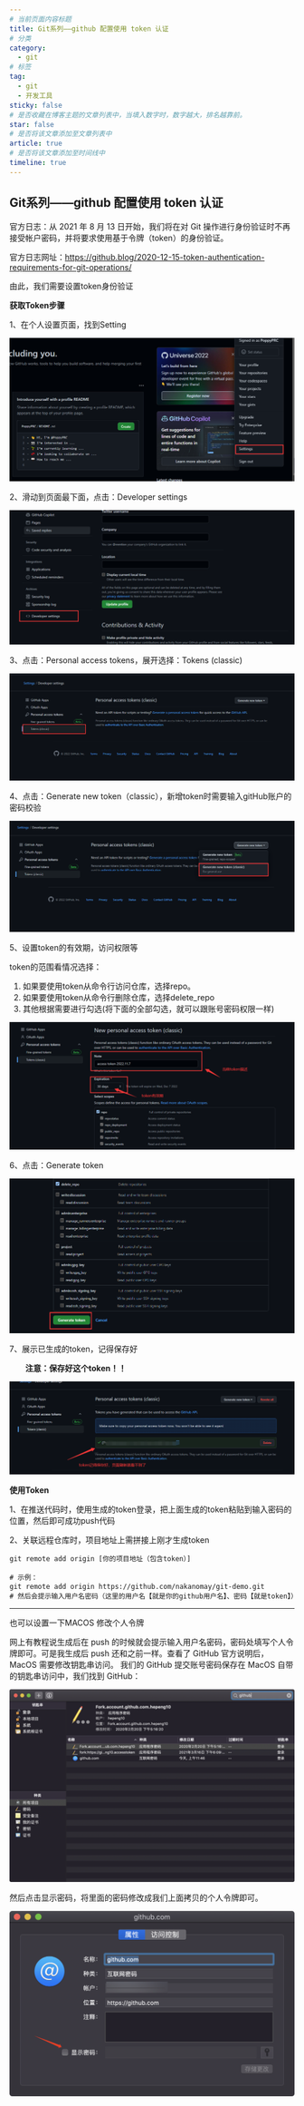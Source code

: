 ```yaml
---
# 当前页面内容标题
title: Git系列——github 配置使用 token 认证
# 分类
category:
  - git
# 标签
tag: 
  - git
  - 开发工具
sticky: false
# 是否收藏在博客主题的文章列表中，当填入数字时，数字越大，排名越靠前。
star: false
# 是否将该文章添加至文章列表中
article: true
# 是否将该文章添加至时间线中
timeline: true
---
```


##  Git系列——github 配置使用 token 认证

官方日志：从 2021 年 8 月 13 日开始，我们将在对 Git 操作进行身份验证时不再接受帐户密码，并将要求使用基于令牌（token）的身份验证。

官方日志网址：https://github.blog/2020-12-15-token-authentication-requirements-for-git-operations/

由此，我们需要设置token身份验证

**获取Token步骤**

1、在个人设置页面，找到Setting

![img](./images/2521998-20221107132346793-95265326.png)

2、滑动到页面最下面，点击：Developer settings 

![img](./images/2521998-20221107132446029-1774532634.png)

3、点击：Personal access tokens，展开选择：Tokens (classic)

![img](./images/2521998-20221107132646979-1826497123.png)

4、点击：Generate new token（classic），新增token时需要输入gitHub账户的密码校验

![img](./images/2521998-20221107132912658-471910811.png)

5、设置token的有效期，访问权限等

token的范围看情况选择：

1. 如果要使用token从命令行访问仓库，选择repo。
2. 如果要使用token从命令行删除仓库，选择delete_repo
3. 其他根据需要进行勾选(将下面的全部勾选，就可以跟账号密码权限一样)

![img](./images/2521998-20221107134428456-1058266091.png)

6、点击：Generate token

![img](./images/2521998-20221107141447851-1083349002.png)

 7、展示已生成的token，记得保存好

　　**注意：保存好这个token！！**

![img](./images/2521998-20221107141931955-862629418.png)

**使用Token**

1、在推送代码时，使用生成的token登录，把上面生成的token粘贴到输入密码的位置，然后即可成功push代码

2、关联远程仓库时，项目地址上需拼接上刚才生成token

```shell
git remote add origin [你的项目地址（包含token）]

# 示例：
git remote add origin https://github.com/nakanomay/git-demo.git
# 然后会提示输入用户名密码（这里的用户名【就是你的github用户名】、密码【就是token】）
```





---

也可以设置一下MACOS 修改个人令牌

网上有教程说生成后在 push 的时候就会提示输入用户名密码，密码处填写个人令牌即可。可是我生成后 push 还和之前一样。查看了 GitHub 官方说明后，MacOS 需要修改钥匙串访问。
我们的 GitHub 提交账号密码保存在 MacOS 自带的钥匙串访问中，我们找到 GitHub：

![img](./images/638135-20210818115740523-1311579690.png)

然后点击显示密码，将里面的密码修改成我们上面拷贝的个人令牌即可。

![img](./images/638135-20210818115928357-1209205513.png)
